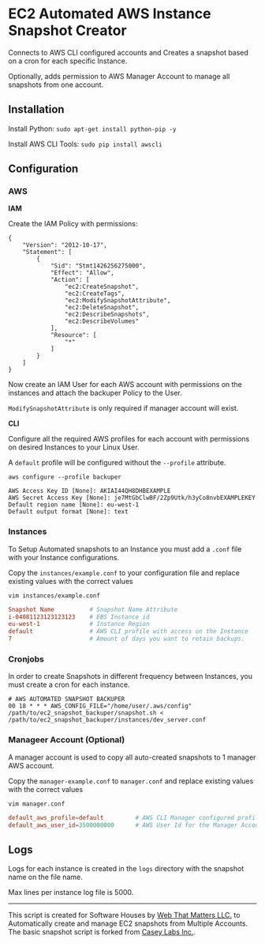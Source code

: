 # EC2 Automated AWS Instance Snapshot Creator

Connects to AWS CLI configured accounts and Creates a snapshot based on a cron for each specific Instance.

Optionally, adds permission to AWS Manager Account to manage all snapshots from one account.

## Installation

Install Python: `sudo apt-get install python-pip -y`

Install AWS CLI Tools: `sudo pip install awscli`


## Configuration

### AWS 


**IAM**

Create the IAM Policy with permissions:

```
{
    "Version": "2012-10-17",
    "Statement": [
        {
            "Sid": "Stmt1426256275000",
            "Effect": "Allow",
            "Action": [
                "ec2:CreateSnapshot",
                "ec2:CreateTags",
                "ec2:ModifySnapshotAttribute",
                "ec2:DeleteSnapshot",
                "ec2:DescribeSnapshots",
                "ec2:DescribeVolumes"
            ],
            "Resource": [
                "*"
            ]
        }
    ]
}
```
Now create an IAM User for each AWS account with permissions on the instances and attach the backuper Policy to the User.

`ModifySnapshotAttribute` is only required if manager account will exist.

**CLI**

Configure all the required AWS profiles for each account with permissions on desired Instances to your Linux User.

A `default` profile will be configured without the `--profile` attribute.

```
aws configure --profile backuper
```
```
AWS Access Key ID [None]: AKIAI44QH8DHBEXAMPLE
AWS Secret Access Key [None]: je7MtGbClwBF/2Zp9Utk/h3yCo8nvbEXAMPLEKEY
Default region name [None]: eu-west-1
Default output format [None]: text
```

### Instances

To Setup Automated snapshots to an Instance you must add a `.conf` file with your Instance configurations.

Copy the `instances/example.conf` to your configuration file and replace existing values with the correct values

```
vim instances/example.conf
```
```conf
Snapshot Name          # Snapshot Name Attribute
i-04081123123123123    # EBS Instance id
eu-west-1              # Instance Region
default                # AWS CLI profile with access on the Instance
7                      # Amount of days you want to retain backups.

```

### Cronjobs

In order to create Snapshots in different frequency between Instances, you must create a cron for each instance.

```
# AWS AUTOMATED SNAPSHOT BACKUPER
00 18 * * * AWS_CONFIG_FILE="/home/user/.aws/config" /path/to/ec2_snapshot_backuper/snapshot.sh < /path/to/ec2_snapshot_backuper/instances/dev_server.conf
```

### Manageer Account (Optional)

A manager account is used to copy all auto-created snapshots to 1 manager AWS account.

Copy the `manager-example.conf` to `manager.conf` and replace existing values with the correct values

```
vim manager.conf
```
```conf
default_aws_profile=default         # AWS CLI Manager configured profile
default_aws_user_id=3500000000      # AWS User Id for the Manager Account
```

## Logs

Logs for each instance is created in the `logs` directory with the snapshot name on the file name.

Max lines per instance log file is 5000.

-----
This script is created for Software Houses by [Web That Matters LLC.](https://webthatmatters.com/) to Automatically create and manage EC2 snapshots from Multiple Accounts. 
The basic snapshot script is forked from [Casey Labs Inc.](https://www.caseylabs.com).
